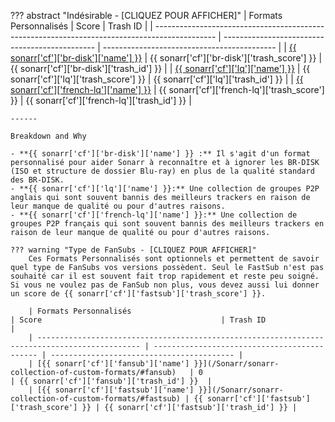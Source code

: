 ??? abstract "Indésirable - [CLIQUEZ POUR AFFICHER]"
    | Formats Personnalisés                                                                         | Score                                          | Trash ID                                    |
    | --------------------------------------------------------------------------------------------- | ---------------------------------------------- | ------------------------------------------- |
    | [{{ sonarr['cf']['br-disk']['name'] }}](/Sonarr/sonarr-collection-of-custom-formats/#br-disk) | {{ sonarr['cf']['br-disk']['trash_score'] }}   | {{ sonarr['cf']['br-disk']['trash_id'] }}   |
    | [{{ sonarr['cf']['lq']['name'] }}](/Sonarr/sonarr-collection-of-custom-formats/#lq)           | {{ sonarr['cf']['lq']['trash_score'] }}        | {{ sonarr['cf']['lq']['trash_id'] }}        |
    | [{{ sonarr['cf']['french-lq']['name'] }}](/Sonarr/sonarr-collection-of-custom-formats/#fr-lq) | {{ sonarr['cf']['french-lq']['trash_score'] }} | {{ sonarr['cf']['french-lq']['trash_id'] }} |

    ------

    Breakdown and Why

    - **{{ sonarr['cf']['br-disk']['name'] }} :** Il s'agit d'un format personnalisé pour aider Sonarr à reconnaître et à ignorer les BR-DISK (ISO et structure de dossier Blu-ray) en plus de la qualité standard des BR-DISK.
    - **{{ sonarr['cf']['lq']['name'] }}:** Une collection de groupes P2P anglais qui sont souvent bannis des meilleurs trackers en raison de leur manque de qualité ou pour d'autres raisons.
    - **{{ sonarr['cf']['french-lq']['name'] }}:** Une collection de groupes P2P français qui sont souvent bannis des meilleurs trackers en raison de leur manque de qualité ou pour d'autres raisons.

    ??? warning "Type de FanSubs - [CLIQUEZ POUR AFFICHER]"
        Ces Formats Personnalisés sont optionnels et permettent de savoir quel type de FanSubs vos versions possèdent. Seul le FastSub n'est pas souhaité car il est souvent fait trop rapidement et reste peu soigné. Si vous ne voulez pas de FanSub non plus, vous devez aussi lui donner un score de {{ sonarr['cf']['fastsub']['trash_score'] }}.

        | Formats Personnalisés                                                                         | Score                                        | Trash ID                                  |
        | --------------------------------------------------------------------------------------------- | -------------------------------------------- | ----------------------------------------- |
        | [{{ sonarr['cf']['fansub']['name'] }}](/Sonarr/sonarr-collection-of-custom-formats/#fansub)   | 0                                            | {{ sonarr['cf']['fansub']['trash_id'] }}  |
        | [{{ sonarr['cf']['fastsub']['name'] }}](/Sonarr/sonarr-collection-of-custom-formats/#fastsub) | {{ sonarr['cf']['fastsub']['trash_score'] }} | {{ sonarr['cf']['fastsub']['trash_id'] }} |
